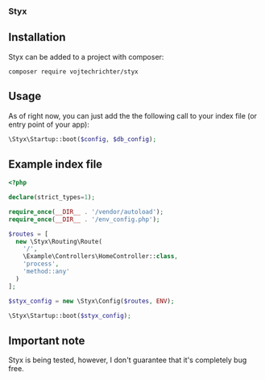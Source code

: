 ### Styx

## Installation

Styx can be added to a project with composer:
```
composer require vojtechrichter/styx
```

## Usage

As of right now, you can just add the the following call to your index file (or entry point of your app):
```php
\Styx\Startup::boot($config, $db_config);
```

## Example index file

```php
<?php

declare(strict_types=1);

require_once(__DIR__ . '/vendor/autoload');
require_once(__DIR__ . '/env_config.php');

$routes = [
  new \Styx\Routing\Route(
    '/',
    \Example\Controllers\HomeController::class,
    'process',
    'method::any'
  )
];

$styx_config = new \Styx\Config($routes, ENV);

\Styx\Startup::boot($styx_config);
```

## Important note

Styx is being tested, however, I don't guarantee that it's completely bug free.
